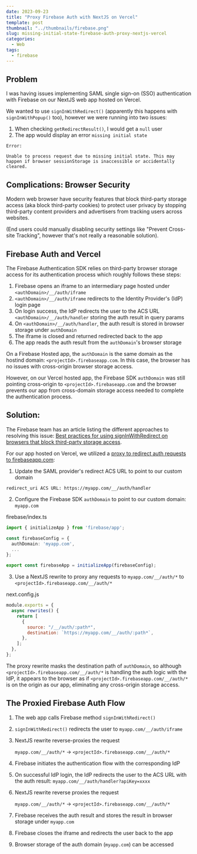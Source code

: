 ```yaml
---
date: 2023-09-23
title: "Proxy Firebase Auth with NextJS on Vercel"
template: post
thumbnail: "../thumbnails/firebase.png"
slug: missing-initial-state-firebase-auth-proxy-nextjs-vercel
categories:
  - Web
tags:
  - firebase
---
```


## Problem

I was having issues implementing SAML single sign-on (SSO) authentication with Firebase on our NextJS web app hosted on Vercel.

We wanted to use `signInWithRedirect()` (apparently this happens with `signInWithPopup()` too), however we were running into two issues:

1. When checking `getRedirectResult()`, I would get a `null` user
2. The app would display an error `missing initial state`

```terminal
Error:

Unable to process request due to missing initial state. This may happen if browser sessionStorage is inaccessible or accidentally cleared.
```

## Complications: Browser Security

Modern web browser have security features that block third-party storage access (aka block third-party cookies) to protect user privacy by stopping third-party content providers and advertisers from tracking users across websites.

(End users could manually disabling security settings like "Prevent Cross-site Tracking", however that's not really a reasonable solution).

## Firebase Auth and Vercel

The Firebase Authentication SDK relies on third-party browser storage access for its authentication process which roughly follows these steps:

1. Firebase opens an iframe to an intermediary page hosted under `<authDomain>/__/auth/iframe`
2. `<authDomain>/__/auth/iframe` redirects to the Identity Provider's (IdP) login page
3. On login success, the IdP redirects the user to the ACS URL `<authDomain>/__/auth/handler` storing the auth result in query params
4. On `<authDomain>/__/auth/handler`, the auth result is stored in browser storage under `authDomain`
5. The iframe is closed and returned redirected back to the app
6. The app reads the auth result from the `authDomain`'s browser storage

On a Firebase Hosted app, the `authDomain` is the same domain as the hostind domain: `<projectId>.firebaseapp.com`. In this case, the browser has no issues with cross-origin browser storage access.

However, on our Vercel hosted app, the Firebase SDK `authDomain` was still pointing cross-origin to `<projectId>.firebaseapp.com` and the browser prevents our app from cross-domain storage access needed to complete the authentication process.

## Solution:

The Firebase team has an article listing the different approaches to resolving this issue: <a href='https://firebase.google.com/docs/auth/web/redirect-best-practices' target="_blank" rel="noopener noreferrer">Best practices for using signInWithRedirect on browsers that block third-party storage access</a>.

For our app hosted on Vercel, we utilized a <a href='https://firebase.google.com/docs/auth/web/redirect-best-practices#proxy-requests' target="_blank" rel="noopener noreferrer">proxy to redirect auth requests to firebaseapp.com</a>:

1. Update the SAML provider's redirect ACS URL to point to our custom domain

```
redirect_uri ACS URL: https://myapp.com/__/auth/handler
```

2. Configure the Firebase SDK `authDomain` to point to our custom domain: `myapp.com`

<div class="filename">firebase/index.ts</div>

```ts
import { initializeApp } from 'firebase/app';

const firebaseConfig = {
  authDomain: 'myapp.com',
  ...
};

export const firebaseApp = initializeApp(firebaseConfig);
```

3. Use a NextJS rewrite to proxy any requests to `myapp.com/__/auth/*` to `<projectId>.firebaseapp.com/__/auth/*`

<div class="filename">next.config.js</div>

```js
module.exports = {
  async rewrites() {
    return [
      {
        source: "/__/auth/:path*",
        destination: `https://myapp.com/__/auth/:path*`,
      },
    ];
  },
};
```

The proxy rewrite masks the destination path of `authDomain`, so although `<projectId>.firebaseapp.com/__/auth/*` is handling the auth logic with the IdP, it appears to the browser as if `<projectId>.firebaseapp.com/__/auth/*` is on the origin as our app, eliminating any cross-origin storage access.

## The Proxied Firebase Auth Flow

1. The web app calls Firebase method `signInWithRedirect()`
2. `signInWithRedirect()` redirects the user to `myapp.com/__/auth/iframe`
3. NextJS rewrite reverse-proxies the request

   `myapp.com/__/auth/*` -> `<projectId>.firebaseapp.com/__/auth/*`

4. Firebase initiates the authentication flow with the corresponding IdP
5. On successful IdP login, the IdP redirects the user to the ACS URL with the auth result: `myapp.com/__/auth/handler?apiKey=xxxx`
6. NextJS rewrite reverse proxies the request

   `myapp.com/__/auth/*` -> `<projectId>.firebaseapp.com/__/auth/*`

7. Firebase receives the auth result and stores the result in browser storage under `myapp.com`
8. Firebase closes the iframe and redirects the user back to the app
9. Browser storage of the auth domain (`myapp.com`) can be accessed
